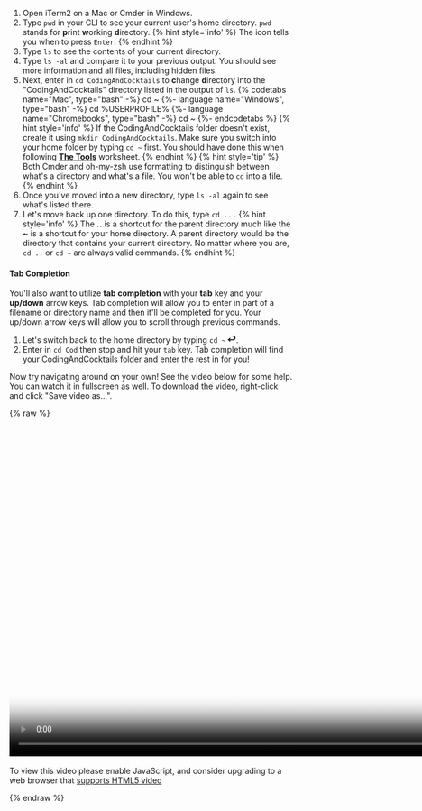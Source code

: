 1. Open iTerm2 on a Mac or Cmder in Windows.
1. Type `pwd` <i class="fa fa-share fa-rotate-180"></i> in your CLI to see your current user's home directory. `pwd` stands for **p**rint **w**orking **d**irectory.
   {% hint style='info' %}
The <i class="fa fa-share fa-rotate-180"></i> icon tells you when to press `Enter`.
    {% endhint %}
1. Type `ls` <i class="fa fa-share fa-rotate-180"></i> to see the contents of your current directory.
1. Type `ls -al` <i class="fa fa-share fa-rotate-180"></i> and compare it to your previous output.  You should see more information and all files, including hidden files.
1. Next, enter in `cd CodingAndCocktails` <i class="fa fa-share fa-rotate-180"></i> to **c**hange **d**irectory into the "CodingAndCocktails" directory listed in the output of `ls`.
   {% codetabs name="Mac", type="bash" -%}
cd ~
{%- language name="Windows", type="bash" -%}
cd %USERPROFILE%
{%- language name="Chromebooks", type="bash" -%}
cd ~
{%- endcodetabs %}
    {% hint style='info' %}
If the CodingAndCocktails folder doesn't exist, create it using `mkdir CodingAndCocktails`. Make sure you switch into your home folder by typing `cd ~` first. You should have done this when following [**The Tools**](http://bit.ly/CnCTheTools) worksheet.
    {% endhint %}
    {% hint style='tip' %}
Both Cmder and oh-my-zsh use formatting to distinguish between what's a directory and what's a file. You won't be able to `cd` into a file.
    {% endhint %}
1. Once you've moved into a new directory, type `ls -al` <i class="fa fa-share fa-rotate-180"></i> again to see what's listed there.
7. Let's move back up one directory. To do this, type `cd ..` <i class="fa fa-share fa-rotate-180"></i>.
    {% hint style='info' %}
The **..** is a shortcut for the parent directory  much like the **~** is a shortcut for your home directory. A parent directory would be the directory that contains your current directory. No matter where you are, `cd ..` or `cd ~` are always valid commands.
    {% endhint %}

#### Tab Completion

You'll also want to utilize **tab completion** with your **tab** key and your **up/down** arrow keys. Tab completion will allow you to enter in part of a filename or directory name and then it'll be completed for you. Your up/down arrow keys will allow you to scroll through previous commands.

1. Let's switch back to the home directory by typing `cd ~` ![](images/enter.png).
2. Enter in `cd Cod` then stop and hit your `tab` key. Tab completion will find your CodingAndCocktails folder and enter the rest in for you!

Now try navigating around on your own! See the video below for some help. You can watch it in fullscreen as well. To download the video, right-click and click "Save video as...".

{% raw %}
  <video id="CLI_Part1" class="video-js" controls preload="auto" width="900" height="600"
  poster="CLI_Part1.jpg" data-setup="{}">
  <source src="videos/CLI_Part1.mp4" type='video/mp4'>
  <p class="vjs-no-js">
    To view this video please enable JavaScript, and consider upgrading to a web browser that
    <a href="http://videojs.com/html5-video-support/" target="_blank">supports HTML5 video</a>
  </p>
  </video>
{% endraw %}